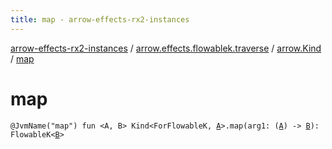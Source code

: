 ```yaml
---
title: map - arrow-effects-rx2-instances
---
```


[arrow-effects-rx2-instances](../../index.html) / [arrow.effects.flowablek.traverse](../index.html) / [arrow.Kind](index.html) / [map](./map.html)

# map

`@JvmName("map") fun <A, B> Kind<ForFlowableK, `[`A`](map.html#A)`>.map(arg1: (`[`A`](map.html#A)`) -> `[`B`](map.html#B)`): FlowableK<`[`B`](map.html#B)`>`